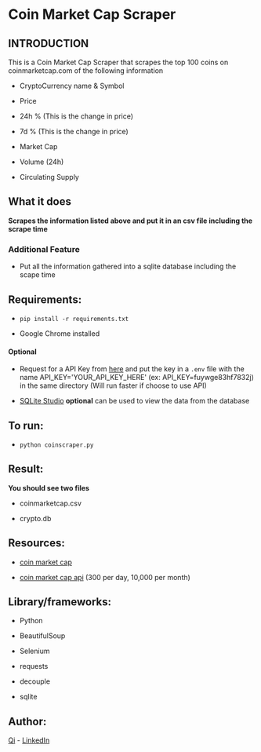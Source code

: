 # Coin Market Cap Scraper

## INTRODUCTION
This is a Coin Market Cap Scraper that scrapes the top 100 coins on coinmarketcap.com of the following information

* CryptoCurrency name & Symbol

* Price

* 24h % (This is the change in price)

* 7d % (This is the change in price)

* Market Cap

* Volume (24h)

* Circulating Supply


## What it does

**Scrapes the information listed above and put it in an csv file including the scrape time**

### Additional Feature

* Put all the information gathered into a sqlite database including the scape time


## Requirements:

* ```pip install -r requirements.txt```

* Google Chrome installed 


#### Optional
* Request for a API Key from [here](https://coinmarketcap.com/api/) and put the key in a `.env` file with the name API_KEY='YOUR_API_KEY_HERE' (ex: API_KEY=fuywge83hf7832j) in the same directory (Will run faster if choose to use API)

* [SQLite Studio](https://sqlitestudio.pl/) **optional** can be used to view the data from the database 


## To run:

* ```python coinscraper.py```

## Result:

**You should see two files**

* coinmarketcap.csv

* crypto.db


## Resources:

* [coin market cap](https://coinmarketcap.com/) 

* [coin market cap api](https://coinmarketcap.com/api/) (300 per day, 10,000 per month)


## Library/frameworks:

* Python

* BeautifulSoup

* Selenium

* requests

* decouple

* sqlite


## Author:

[Qi](https://github.com/swordwielder/discordStockBot/graphs/contributors) - [LinkedIn](https://www.linkedin.com/in/qifchen/)
